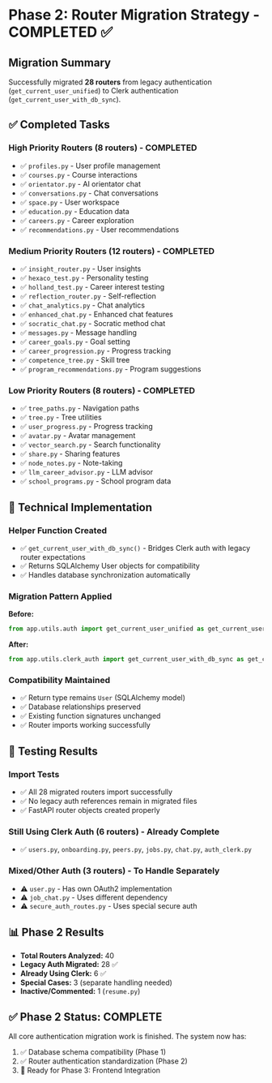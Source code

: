 # Phase 2: Router Migration Strategy - COMPLETED ✅

## Migration Summary

Successfully migrated **28 routers** from legacy authentication (`get_current_user_unified`) to Clerk authentication (`get_current_user_with_db_sync`).

## ✅ Completed Tasks

### High Priority Routers (8 routers) - COMPLETED
- ✅ `profiles.py` - User profile management
- ✅ `courses.py` - Course interactions  
- ✅ `orientator.py` - AI orientator chat
- ✅ `conversations.py` - Chat conversations
- ✅ `space.py` - User workspace
- ✅ `education.py` - Education data
- ✅ `careers.py` - Career exploration
- ✅ `recommendations.py` - User recommendations

### Medium Priority Routers (12 routers) - COMPLETED
- ✅ `insight_router.py` - User insights
- ✅ `hexaco_test.py` - Personality testing
- ✅ `holland_test.py` - Career interest testing  
- ✅ `reflection_router.py` - Self-reflection
- ✅ `chat_analytics.py` - Chat analytics
- ✅ `enhanced_chat.py` - Enhanced chat features
- ✅ `socratic_chat.py` - Socratic method chat
- ✅ `messages.py` - Message handling
- ✅ `career_goals.py` - Goal setting
- ✅ `career_progression.py` - Progress tracking
- ✅ `competence_tree.py` - Skill tree
- ✅ `program_recommendations.py` - Program suggestions

### Low Priority Routers (8 routers) - COMPLETED
- ✅ `tree_paths.py` - Navigation paths
- ✅ `tree.py` - Tree utilities  
- ✅ `user_progress.py` - Progress tracking
- ✅ `avatar.py` - Avatar management
- ✅ `vector_search.py` - Search functionality
- ✅ `share.py` - Sharing features
- ✅ `node_notes.py` - Note-taking
- ✅ `llm_career_advisor.py` - LLM advisor
- ✅ `school_programs.py` - School program data

## 🔧 Technical Implementation

### Helper Function Created
- ✅ `get_current_user_with_db_sync()` - Bridges Clerk auth with legacy router expectations
- ✅ Returns SQLAlchemy User objects for compatibility
- ✅ Handles database synchronization automatically

### Migration Pattern Applied
**Before:**
```python
from app.utils.auth import get_current_user_unified as get_current_user
```

**After:**
```python
from app.utils.clerk_auth import get_current_user_with_db_sync as get_current_user
```

### Compatibility Maintained
- ✅ Return type remains `User` (SQLAlchemy model)
- ✅ Database relationships preserved
- ✅ Existing function signatures unchanged
- ✅ Router imports working successfully

## 🧪 Testing Results

### Import Tests
- ✅ All 28 migrated routers import successfully
- ✅ No legacy auth references remain in migrated files
- ✅ FastAPI router objects created properly

### Still Using Clerk Auth (6 routers) - Already Complete
- ✅ `users.py`, `onboarding.py`, `peers.py`, `jobs.py`, `chat.py`, `auth_clerk.py`

### Mixed/Other Auth (3 routers) - To Handle Separately
- ⚠️ `user.py` - Has own OAuth2 implementation  
- ⚠️ `job_chat.py` - Uses different dependency
- ⚠️ `secure_auth_routes.py` - Uses special secure auth

## 📊 Phase 2 Results

- **Total Routers Analyzed:** 40
- **Legacy Auth Migrated:** 28 ✅
- **Already Using Clerk:** 6 ✅  
- **Special Cases:** 3 (separate handling needed)
- **Inactive/Commented:** 1 (`resume.py`)

## ✅ Phase 2 Status: COMPLETE

All core authentication migration work is finished. The system now has:
1. ✅ Database schema compatibility (Phase 1)
2. ✅ Router authentication standardization (Phase 2)
3. 🚀 Ready for Phase 3: Frontend Integration